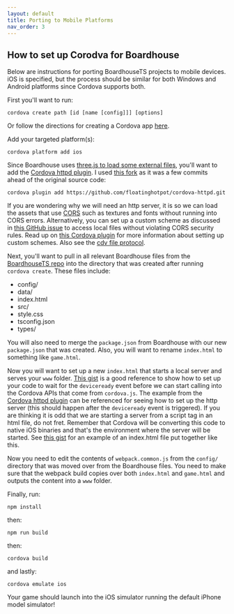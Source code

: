 ```yaml
---
layout: default
title: Porting to Mobile Platforms
nav_order: 3
---
```


## How to set up Corodva for Boardhouse

Below are instructions for porting BoardhouseTS projects to mobile devices. iOS is specified, but the process should be similar for both Windows and Android platforms since Cordova supports both.

First you'll want to run:

```
cordova create path [id [name [config]]] [options]
```

Or follow the directions for creating a Cordova app [here](https://cordova.apache.org/docs/en/latest/guide/cli/index.html#create-the-app).

Add your targeted platform(s):

```
cordova platform add ios
```

Since Boardhouse uses [three.js to load some external files](https://threejs.org/docs/#manual/en/introduction/How-to-run-things-locally), you'll want to add the [Cordova httpd plugin](https://github.com/floatinghotpot/cordova-httpd). I used [this fork](https://github.com/communico/cordova-httpd) as it was a few commits ahead of the original source code:

```
cordova plugin add https://github.com/floatinghotpot/cordova-httpd.git
```

If you are wondering why we will need an http server, it is so we can load the assets that use [CORS](https://developer.mozilla.org/en-US/docs/Web/HTTP/CORS) such as textures and fonts without running into CORS errors. Alternatively, you can set up a custom scheme as discussed in [this GitHub issue](https://github.com/oracle/cordova-plugin-wkwebview-file-xhr/issues/44) to access local files without violating CORS security rules. Read up on [this Cordova plugin](https://github.com/EddyVerbruggen/Custom-URL-scheme) for more information about setting up custom schemes. Also see the [cdv file protocol](https://github.com/apache/cordova-plugin-file#cdvfile-protocol).

Next, you'll want to pull in all relevant Boardhouse files from the [BoardhouseTS repo](https://github.com/jjwall/BoardhouseTS) into the directory that was created after running ``cordova create``. These files include:
* config/
* data/
* index.html
* src/
* style.css
* tsconfig.json
* types/

You will also need to merge the ``package.json`` from Boardhouse with our new ``package.json`` that was created. Also, you will want to rename ``index.html`` to something like ``game.html``.

Now you will want to set up a new ``index.html`` that starts a local server and serves your ``www`` folder. [This gist](https://gist.github.com/Rockncoder/4584544) is a good reference to show how to set up your code to wait for the ``deviceready`` event before we can start calling into the Cordova APIs that come from ``cordova.js``. The example from the [Cordova httpd plugin](https://github.com/floatinghotpot/cordova-httpd) can be referenced for seeing how to set up the http server (this should happen after the ``deviceready`` event is triggered). If you are thinking it is odd that we are starting a server from a script tag in an html file, do not fret. Remember that Cordova will be converting this code to native iOS binaries and that's the environment where the server will be started. See [this gist](https://gist.github.com/jjwall/1f8091e3d0eeb14384fa5f7a14159fd1) for an example of an index.html file put together like this.

Now you need to edit the contents of ``webpack.common.js`` from the ``config/`` directory that was moved over from the Boardhouse files. You need to make sure that the webpack build copies over both ``index.html`` and ``game.html`` and outputs the content into a ``www`` folder.

Finally, run:

```
npm install
```

then:

```
npm run build
```

then:

```
cordova build
```

and lastly:

```
cordova emulate ios
```

Your game should launch into the iOS simulator running the default iPhone model simulator!